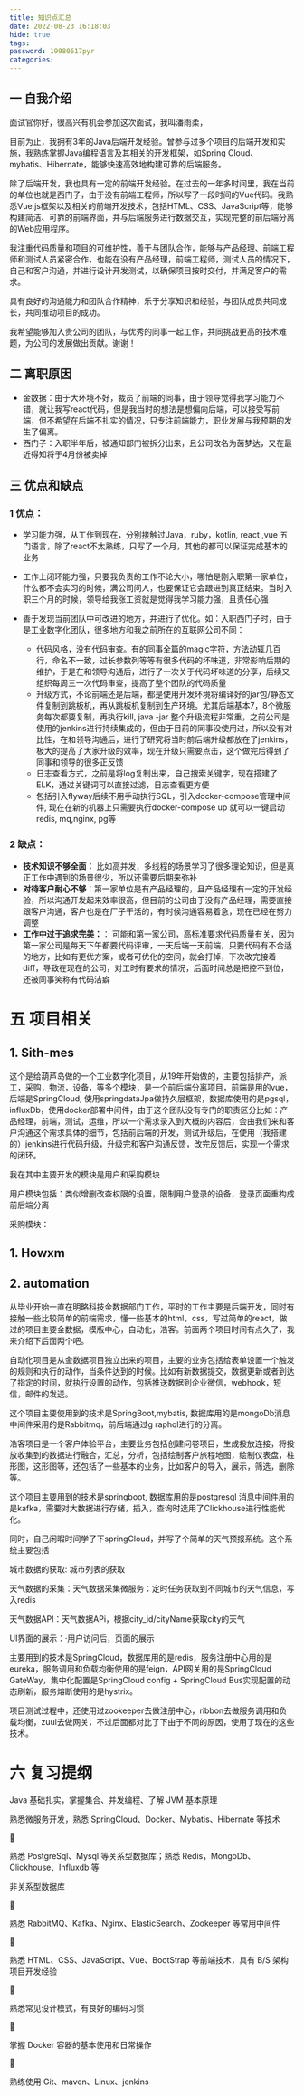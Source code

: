 ```yaml
---
title: 知识点汇总
date: 2022-08-23 16:18:03
hide: true
tags:
password: 19980617pyr
categories: 
---
```


## 一 自我介绍

面试官你好，很高兴有机会参加这次面试，我叫潘雨柔，

目前为止，我拥有3年的Java后端开发经验。曾参与过多个项目的后端开发和实施，我熟练掌握Java编程语言及其相关的开发框架，如Spring Cloud、mybatis、Hibernate，能够快速高效地构建可靠的后端服务。

除了后端开发，我也具有一定的前端开发经验。在过去的一年多时间里，我在当前的单位也就是西门子，由于没有前端工程师，所以写了一段时间的Vue代码。我熟悉Vue.js框架以及相关的前端开发技术，包括HTML、CSS、JavaScript等，能够构建简洁、可靠的前端界面，并与后端服务进行数据交互，实现完整的前后端分离的Web应用程序。

我注重代码质量和项目的可维护性，善于与团队合作，能够与产品经理、前端工程师和测试人员紧密合作，也能在没有产品经理，前端工程师，测试人员的情况下，自己和客户沟通，并进行设计开发测试，以确保项目按时交付，并满足客户的需求。

具有良好的沟通能力和团队合作精神，乐于分享知识和经验，与团队成员共同成长，共同推动项目的成功。

我希望能够加入贵公司的团队，与优秀的同事一起工作，共同挑战更高的技术难题，为公司的发展做出贡献。谢谢！



## 二 离职原因

- 金数据：由于大环境不好，裁员了前端的同事，由于领导觉得我学习能力不错，就让我写react代码，但是我当时的想法是想偏向后端，可以接受写前端，但不希望在后端不扎实的情况，只专注前端能力，职业发展与我预期的发生了偏离。
- 西门子：入职半年后，被通知部门被拆分出来，且公司改名为茵梦达，又在最近得知将于4月份被卖掉



## 三 优点和缺点

### 1 优点：

- 学习能力强，从工作到现在，分别接触过Java，ruby，kotlin, react ,vue 五门语言，除了react不太熟练，只写了一个月，其他的都可以保证完成基本的业务

- 工作上闭环能力强，只要我负责的工作不论大小，哪怕是刚入职第一家单位，什么都不会实习的时候，满公司问人，也要保证它会跟进到真正结束。当时入职三个月的时候，领导给我涨工资就是觉得我学习能力强，且责任心强
- 善于发现当前团队中可改进的地方，并进行了优化。如：入职西门子时，由于是工业数字化团队，很多地方和我之前所在的互联网公司不同：
  - 代码风格，没有代码审查。有的同事全篇的magic字符，方法动辄几百行，命名不一致，过⻓参数列等等有很多代码的坏味道，非常影响后期的维护，于是在和领导沟通后，进行了一次关于代码坏味道的分享，后续又组织每周三一次代码审查，提高了整个团队的代码质量
  - 升级方式，不论前端还是后端，都是使用开发环境将编译好的jar包/静态文件复制到跳板机，再从跳板机复制到生产环境。尤其后端基本7，8个微服务每次都要复制，再执行kill, java -jar 整个升级流程非常重，之前公司是使用的jenkins进行持续集成的，但由于目前的同事没使用过，所以没有对比性，在和领导沟通后，进行了研究将当时前后端升级都放在了jenkins，极大的提高了大家升级的效率，现在升级只需要点击，这个做完后得到了同事和领导的很多正反馈
  - 日志查看方式，之前是将log复制出来，自己搜索关键字，现在搭建了ELK，通过关键词可以直接过滤，日志查看更方便
  - 包括引入flyway后续不用手动执行SQL，引入docker-compose管理中间件, 现在在新的机器上只需要执行docker-compose up 就可以一键启动redis, mq,nginx, pg等

### 2 缺点：

- **技术知识不够全面：** 比如高并发，多线程的场景学习了很多理论知识，但是真正工作中遇到的场景很少，所以还需要后期来弥补
- **对待客户耐心不够**：第一家单位是有产品经理的，且产品经理有一定的开发经验，所以沟通开发起来效率很高，但目前的公司由于没有产品经理，需要直接跟客户沟通，客户也是在厂子干活的，有时候沟通容易着急，现在已经在努力调整
- **工作中过于追求完美：**： 可能和第一家公司，高标准要求代码质量有关，因为第一家公司是每天下午都要代码评审，一天后端一天前端，只要代码有不合适的地方，比如有更优方案，或者可优化的空间，就会打掉，下次改完接着diff，导致在现在的公司，对工时有要求的情况，后面时间总是把控不到位，还被同事笑称有代码洁癖





# 五 项目相关

## 1. Sith-mes

这个是给葫芦岛做的一个工业数字化项目，从19年开始做的，主要包括排产，派工，采购，物流，设备，等多个模块，是一个前后端分离项目，前端是用的vue，后端是SpringCloud, 使用springdataJpa做持久层框架，数据库使用的是pgsql，influxDb，使用docker部署中间件，由于这个团队没有专门的职责区分比如：产品经理，前端，测试，运维，所以一个需求录入到大概的内容后，会由我们来和客户沟通这个需求具体的细节，包括前后端的开发，测试升级后，在使用（我搭建的）jenkins进行代码升级，升级完和客户沟通反馈，改完反馈后，实现一个需求的闭环。

我在其中主要开发的模块是用户和采购模块

用户模块包括：类似增删改查权限的设置，限制用户登录的设备，登录页面重构成前后端分离

采购模块：





## 1. Howxm



## 2. automation

从毕业开始一直在明略科技金数据部门工作，平时的工作主要是后端开发，同时有接触一些比较简单的前端需求，懂一些基本的html，css，写过简单的react，做过的项目主要金数据，模版中心，自动化，浩客。前面两个项目时间有点久了，我来介绍下后面两个吧。

自动化项目是从金数据项目独立出来的项目，主要的业务包括给表单设置一个触发的规则和执行的动作，当条件达到的时候。比如有新数据提交，数据更新或者到达了指定的时间，就执行设置的动作，包括推送数据到企业微信，webhook，短信，邮件的发送。

这个项目主要使用到的技术是SpringBoot,mybatis, 数据库用的是mongoDb消息中间件采用的是Rabbitmq，前后端通过g raphql进行的分离。

浩客项目是一个客户体验平台，主要业务包括创建问卷项目，生成投放连接，将投放收集到的数据进行融合，汇总，分析，包括绘制客户旅程地图，绘制仪表盘，柱形图，这形图等，还包括了一些基本的业务，比如客户的导入，展示，筛选，删除等。

这个项目主要用到的技术是springboot, 数据库用的是postgresql 消息中间件用的是kafka，需要对大数据进行存储，插入，查询时选用了Clickhouse进行性能优化。

同时，自己闲暇时间学了下springCloud，并写了个简单的天气预报系统。这个系统主要包括

城市数据的获取: 城市列表的获取

天气数据的采集：天气数据采集微服务：定时任务获取到不同城市的天气信息，写入redis

天气数据API：天气数据APi，根据city_id/cityName获取city的天气

UI界面的展示：·用户访问后，页面的展示

主要用到的技术是SpringCloud，数据库用的是redis，服务注册中心用的是eureka，服务调用和负载均衡使用的是feign，API网关用的是SpringCloud GateWay，集中化配置是SpringCloud config + SpringCloud Bus实现配置的动态刷新，服务熔断使用的是hystrix。

项目测试过程中，还使用过zookeeper去做注册中心，ribbon去做服务调用和负载均衡，zuul去做网关，不过后面都对比了下由于不同的原因，使用了现在的这些技术。

# 六 复习提纲

 

Java 基础扎实，掌握集合、并发编程、了解 JVM 基本原理

熟悉微服务开发，熟悉 SpringCloud、Docker、Mybatis、Hibernate 等技术

 

熟悉 PostgreSql、Mysql 等关系型数据库；熟悉 Redis，MongoDb、Clickhouse、Influxdb 等

非关系型数据库

 

熟悉 RabbitMQ、Kafka、Nginx、ElasticSearch、Zookeeper 等常用中间件

 

熟悉 HTML、CSS、JavaScript、Vue、BootStrap 等前端技术，具有 B/S 架构项目开发经验

 

熟悉常见设计模式，有良好的编码习惯

 

掌握 Docker 容器的基本使用和日常操作

 

熟练使用 Git、maven、Linux、jenkins
